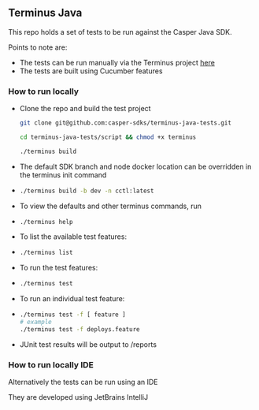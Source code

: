 ## Terminus Java

This repo holds a set of tests to be run against the Casper Java SDK.

Points to note are:

- The tests can be run manually via the Terminus project [here](https://github.com/casper-sdks/terminus) 
- The tests are built using Cucumber features

### How to run locally

- Clone the repo and build the test project

  ```bash
  git clone git@github.com:casper-sdks/terminus-java-tests.git
  
  cd terminus-java-tests/script && chmod +x terminus
  
  ./terminus build
  ```

- The default SDK branch and node docker location can be overridden in the terminus init command 

- ```bash
  ./terminus build -b dev -n cctl:latest
  ```

- To view the defaults and other terminus commands, run

- ```bash
  ./terminus help
  ```

- To list the available test features:

- ```bash
  ./terminus list
  ```

- To run the test features:

- ```bash
  ./terminus test
  ```

- To run an individual test feature:

- ```bash
  ./terminus test -f [ feature ]
  # example
  ./terminus test -f deploys.feature
  ```

  

- JUnit test results will be output to /reports

### How to run locally IDE

Alternatively the tests can be run using an IDE

They are developed using JetBrains IntelliJ

